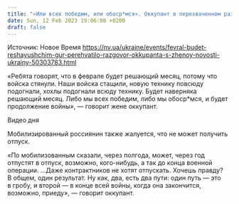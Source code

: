 ```yaml
---
title: "«Или всех победим, или обоср*мся». Оккупант в перехваченном разговоре говорит, что февраль будет решающим"
date: Sun, 12 Feb 2023 19:06:00 +0200
draft: false
---
```

Источник: Новое Время https://nv.ua/ukraine/events/fevral-budet-reshayushchim-gur-perehvatilo-razgovor-okkupanta-s-zhenoy-novosti-ukrainy-50303783.html


«Ребята говорят, что в феврале будет решающий месяц, потому что войска стянули. Наши войска стащили, новую технику повсюду подогнали, хохлы подогнали всюду технику. Будет наверняка решающий месяц. Либо мы всех победим, либо мы обоср*мся, и будет продолжение войны», — говорит жене оккупант.

  Видео дня   

Мобилизированный россиянин также жалуется, что не может получить отпуск.

«По мобилизованным сказали, через полгода, может, через год отпустят в отпуск, возможно, кого-нибудь, а так до конца военной операции. …Даже контрактников не хотят отпускать. Хочешь правду? В общем, один результат. Ну как, два, есть два пути: один путь — это в гробу, и второй — в конце всей войны, когда она закончится, возможно, приеду», — говорит оккупант.
